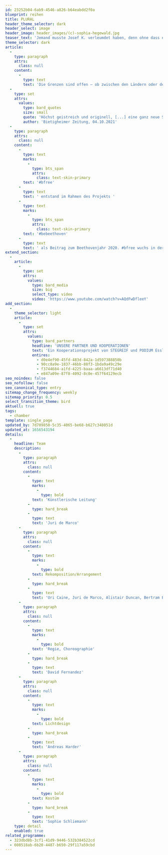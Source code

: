 ```yaml
---
id: 23252b04-6ab9-4546-a826-b64eabdd2f0a
blueprint: reihen
title: PLURAL
header_theme_selector: dark
header_select: image
header_image: header_images/(c)-sophia-hegewald.jpg
teaser_text: 'Jemand musste Josef K. verleumdet haben, denn ohne dass er etwas Böses getan hätte, wurde er eines Morgens verhaftet. »Wie ein Hund!« sagte er, es war, als sollte die Scham ihn überleben. Als Gregor Samsa ein'
theme_selector: dark
article:
  -
    type: paragraph
    attrs:
      class: null
    content:
      -
        type: text
        text: 'Die Grenzen sind offen – ob zwischen den Ländern oder den Genres, zwischen den Sprachen oder den Instrumenten, zwischen den Alleinstellungsmerkmalen und den Gemeinsamkeiten. Inspiriert von Ludwig van Beethovens 9. Sinfonie, der „Europa-Sinfonie“, kombiniert das STEGREIF.orchester Volkslieder aus Europa mit Elementen aus Beethovens Monumentalwerk und lässt Europa in einer Sinfonie zu einem farbenfrohen Land zusammenwachsen, das aus dem Herzen der Menschen erzählt. Auch mit diesem Konzertprojekt hat es sich das STEGREIF.orchester wieder auf die Fahne geschrieben, dem Publikum neue Herangehensweisen an klassische Musik zu eröffnen. Klassische Musik verwoben mit verschiedenster „folk music“ aus den Herkunftsländern der Musiker*innen, gespielt von einem jungen Orchester ohne Noten, ohne Dirigat und ohne Stühle. Dies schafft Freiheit und Raum für Improvisation.'
  -
    type: set
    attrs:
      values:
        type: bard_quotes
        size: small
        quote: 'Höchst geistreich und originell, [...] eine ganz neue Sicht auf Beethovens genialen Opus'
        author: 'Bietigheimer Zeitung, 04.10.2021'
  -
    type: paragraph
    attrs:
      class: null
    content:
      -
        type: text
        marks:
          -
            type: bts_span
            attrs:
              class: text-skin-primary
        text: '#bfree'
      -
        type: text
        text: ' entstand im Rahmen des Projekts '
      -
        type: text
        marks:
          -
            type: bts_span
            attrs:
              class: text-skin-primary
        text: '#bebeethoven'
      -
        type: text
        text: ' als Beitrag zum Beethovenjahr 2020. #bfree wuchs in der Krise. Es ist eine andere Produktion geworden, als ursprünglich geplant. Nicht nur der Prozess, sondern auch das Ergebnis sind durch Corona geprägt: durch Auflagen und Abstand, wo STEGREIF sonst Nähe und Bewegung sucht. Die Aktionsmöglichkeiten auf der Bühne sind eingeschränkt, direkter Kontakt mit dem Publikum unmöglich. Und doch ist es ein Stück über Freiheit geworden, über die Sehnsucht nach Nähe und Miteinander, über das Fliegen, über alle Grenzen hinweg.'
extend_section:
  -
    article:
      -
        type: set
        attrs:
          values:
            type: bard_media
            size: big
            select_type: video
            video: 'https://www.youtube.com/watch?v=AQdFwDfleeY'
add_section:
  -
    theme_selector: light
    article:
      -
        type: set
        attrs:
          values:
            type: bard_partners
            headline: 'UNSERE PARTNER UND KOOPERATIONEN'
            text: 'Ein Kooperationsprojekt von STEGREIF und PODIUM Esslingen im Rahmen von #bebeethoven – gefördert durch die KULTURSTIFTUNG des BUNDES und das Land Baden-Württemberg – und außerdem gefördert durch die Karl-Schlecht-Stiftung.'
            entires:
              - d0e4ef90-45fd-483d-842a-1d597388850b
              - 90cc8a9e-1837-46bb-88f3-1bda9a49c29e
              - f3744684-a1fd-4225-baaa-a6613df71d40
              - e847a09e-87f8-4092-8c0e-457f64129ecb
seo_noindex: false
seo_nofollow: false
seo_canonical_type: entry
sitemap_change_frequency: weekly
sitemap_priority: 0.5
select_transition_theme: bird
aktuell: true
tags:
  - chamber
template: single_page
updated_by: 7d709850-5c35-4065-be68-b627c348051d
updated_at: 1656543194
details:
  -
    headline: Team
    description:
      -
        type: paragraph
        attrs:
          class: null
        content:
          -
            type: text
            marks:
              -
                type: bold
            text: 'Künstlerische Leitung'
          -
            type: hard_break
          -
            type: text
            text: 'Juri de Marco'
      -
        type: paragraph
        attrs:
          class: null
        content:
          -
            type: text
            marks:
              -
                type: bold
            text: Rekomposition/Arrangement
          -
            type: hard_break
          -
            type: text
            text: 'Uri Caine, Juri de Marco, Alistair Duncan, Bertram Burkert'
      -
        type: paragraph
        attrs:
          class: null
        content:
          -
            type: text
            marks:
              -
                type: bold
            text: 'Regie, Choreographie'
          -
            type: hard_break
          -
            type: text
            text: 'David Fernandez'
      -
        type: paragraph
        attrs:
          class: null
        content:
          -
            type: text
            marks:
              -
                type: bold
            text: Lichtdesign
          -
            type: hard_break
          -
            type: text
            text: 'Andreas Harder'
      -
        type: paragraph
        attrs:
          class: null
        content:
          -
            type: text
            marks:
              -
                type: bold
            text: Kostüm
          -
            type: hard_break
          -
            type: text
            text: 'Sophie Schliemann'
    type: detail
    enabled: true
related_programme:
  - 323dbd8b-3cf1-41d9-9446-532b384522cd
  - 608518ab-6b20-4487-b650-29f117a59cbd
---
```

